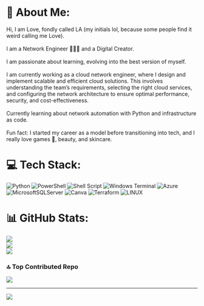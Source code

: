 # 💫 About Me:
Hi, I am Love, fondly called LA (my initials lol, because some people find it weird calling me Love).<br><br>I am a Network Engineer 👩🏽‍💻 and a Digital Creator.<br><br>I am passionate about learning, evolving into the best version of myself.<br><br>I am currently working as a cloud network engineer, where I design and implement scalable and efficient cloud solutions. This involves understanding the team’s requirements, selecting the right cloud services, and configuring the network architecture to ensure optimal performance, security, and cost-effectiveness.<br><br>Currently learning about network automation with Python and infrastructure as code.<br><br>Fun fact: I started my career as a model before transitioning into tech, and I really love games 💛, beauty, and skincare.


# 💻 Tech Stack:
![Python](https://img.shields.io/badge/python-3670A0?style=plastic&logo=python&logoColor=ffdd54) ![PowerShell](https://img.shields.io/badge/PowerShell-%235391FE.svg?style=plastic&logo=powershell&logoColor=white) ![Shell Script](https://img.shields.io/badge/shell_script-%23121011.svg?style=plastic&logo=gnu-bash&logoColor=white) ![Windows Terminal](https://img.shields.io/badge/Windows%20Terminal-%234D4D4D.svg?style=plastic&logo=windows-terminal&logoColor=white) ![Azure](https://img.shields.io/badge/azure-%230072C6.svg?style=plastic&logo=microsoftazure&logoColor=white) ![MicrosoftSQLServer](https://img.shields.io/badge/Microsoft%20SQL%20Server-CC2927?style=plastic&logo=microsoft%20sql%20server&logoColor=white) ![Canva](https://img.shields.io/badge/Canva-%2300C4CC.svg?style=plastic&logo=Canva&logoColor=white) ![Terraform](https://img.shields.io/badge/terraform-%235835CC.svg?style=plastic&logo=terraform&logoColor=white) ![LINUX](https://img.shields.io/badge/Linux-FCC624?style=plastic&logo=linux&logoColor=black)
# 📊 GitHub Stats:
![](https://github-readme-stats.vercel.app/api?username=theloveaarinze&theme=dark&hide_border=true&include_all_commits=true&count_private=true)<br/>
![](https://github-readme-streak-stats.herokuapp.com/?user=theloveaarinze&theme=dark&hide_border=true)<br/>
![](https://github-readme-stats.vercel.app/api/top-langs/?username=theloveaarinze&theme=dark&hide_border=true&include_all_commits=true&count_private=true&layout=compact)

### 🔝 Top Contributed Repo
![](https://github-contributor-stats.vercel.app/api?username=theloveaarinze&limit=5&theme=dark&combine_all_yearly_contributions=true)

---
[![](https://visitcount.itsvg.in/api?id=theloveaarinze&icon=0&color=0)](https://visitcount.itsvg.in)

<!-- Proudly created with GPRM ( https://gprm.itsvg.in ) -->
